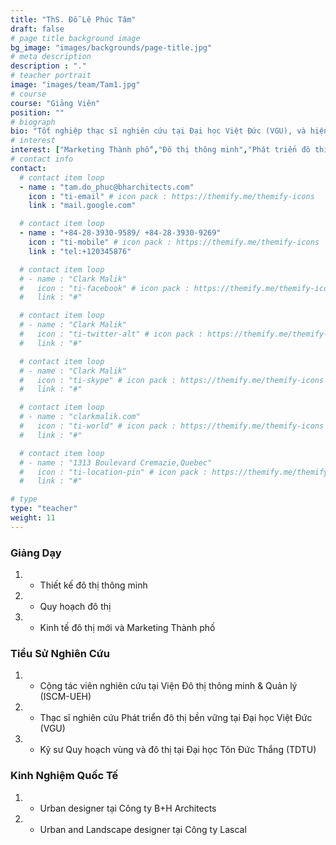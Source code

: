 ```yaml
---
title: "ThS. Đỗ Lê Phúc Tâm"
draft: false
# page title background image
bg_image: "images/backgrounds/page-title.jpg"
# meta description
description : "."
# teacher portrait
image: "images/team/Tam1.jpg"
# course
course: "Giảng Viên"
position: ""
# biograph
bio: "Tốt nghiệp thạc sĩ nghiên cứu tại Đại học Việt Đức (VGU), và hiện tại đang là Urban designer tại công ty B+H Architects, tham gia ISCM với vai trò là cộng tác viên nghiên cứu và đồng thời là giảng viên. Luôn mong muốn được góp phần phát triển, kiến thiết một xã hội, một chất lượng sống tốt cho con người Việt Nam. Quan tâm đến các chủ đề về Đô thị thông minh, bền vững; Marketing Thành phố; Phát triển không gian xanh, không gian mở; Không gian giao thông đi bộ và xe đạp."
# interest
interest: ["Marketing Thành phố","Đô thị thông minh","Phát triển đô thị bền vững"]
# contact info
contact:
  # contact item loop
  - name : "tam.do_phuc@bharchitects.com"
    icon : "ti-email" # icon pack : https://themify.me/themify-icons
    link : "mail.google.com"

  # contact item loop
  - name : "+84-28-3930-9589/ +84-28-3930-9269"
    icon : "ti-mobile" # icon pack : https://themify.me/themify-icons
    link : "tel:+120345876"

  # contact item loop
  # - name : "Clark Malik"
  #   icon : "ti-facebook" # icon pack : https://themify.me/themify-icons
  #   link : "#"

  # contact item loop
  # - name : "Clark Malik"
  #   icon : "ti-twitter-alt" # icon pack : https://themify.me/themify-icons
  #   link : "#"

  # contact item loop
  # - name : "Clark Malik"
  #   icon : "ti-skype" # icon pack : https://themify.me/themify-icons
  #   link : "#"

  # contact item loop
  # - name : "clarkmalik.com"
  #   icon : "ti-world" # icon pack : https://themify.me/themify-icons
  #   link : "#"

  # contact item loop
  # - name : "1313 Boulevard Cremazie,Quebec"
  #   icon : "ti-location-pin" # icon pack : https://themify.me/themify-icons
  #   link : "#"

# type
type: "teacher"
weight: 11
---
```


### Giảng Dạy
1. *	Thiết kế đô thị thông minh
1. *	Quy hoạch đô thị
1. *	Kinh tế đô thị mới và Marketing Thành phố


### Tiểu Sử Nghiên Cứu
1. *	Cộng tác viên nghiên cứu tại Viện Đô thị thông minh & Quản lý (ISCM-UEH)
1. *	Thạc sĩ nghiên cứu Phát triển đô thị bền vững tại Đại học Việt Đức (VGU)
1. *	Kỹ sư Quy hoạch vùng và đô thị tại Đại học Tôn Đức Thắng (TDTU)

### Kinh Nghiệm Quốc Tế
1. *	Urban designer tại Công ty B+H Architects
1. *	Urban and Landscape designer tại Công ty Lascal
